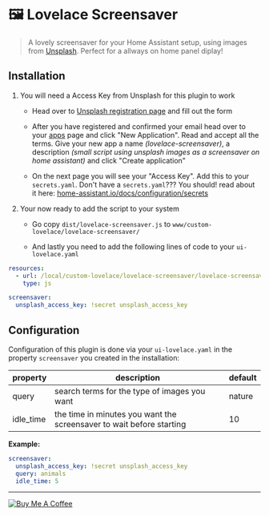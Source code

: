 # :framed_picture: Lovelace Screensaver

> A lovely screensaver for your Home Assistant setup, using images from [Unsplash](https://unsplash.com/). Perfect for a allways on home panel diplay!

## Installation

1. You will need a Access Key from Unsplash for this plugin to work

    - Head over to [Unsplash registration page](https://unsplash.com/join) and fill out the form

    - After you have registered and confirmed your email head over to your [apps](https://unsplash.com/oauth/applications) page and click "New Application". Read and accept all the terms. Give your new app a name *(lovelace-screensaver)*, a description *(small script using unsplash images as a screensaver on home assistant)* and click "Create application"

    - On the next page you will see your "Access Key". Add this to your `secrets.yaml`. Don't have a `secrets.yaml`??? You should! read about it here: [home-assistant.io/docs/configuration/secrets](https://www.home-assistant.io/docs/configuration/secrets/)

2. Your now ready to add the script to your system

    - Go copy  `dist/lovelace-screensaver.js` to `www/custom-lovelace/lovelace-screensaver/`

    - And lastly you need to add the following lines of code to your `ui-lovelace.yaml`

```yaml
resources:
  - url: /local/custom-lovelace/lovelace-screensaver/lovelace-screensaver.js
    type: js

screensaver:
  unsplash_access_key: !secret unsplash_access_key
```

## Configuration

Configuration of this plugin is done via your `ui-lovelace.yaml` in the property `screensaver` you created in the installation:

| property  | description                                                  | default |
| --------- | ------------------------------------------------------------ | ------- |
| query     | search terms for the type of images you want                 | nature  |
| idle_time | the time in minutes you want the screensaver to wait before starting | 10      |

**Example:**

```yaml
screensaver:
  unsplash_access_key: !secret unsplash_access_key
  query: animals
  idle_time: 5
```

---
<a href="https://www.buymeacoffee.com/tcarlsen" target="_blank"><img src="https://www.buymeacoffee.com/assets/img/custom_images/white_img.png" alt="Buy Me A Coffee" style="height: auto !important;width: auto !important;" ></a>
